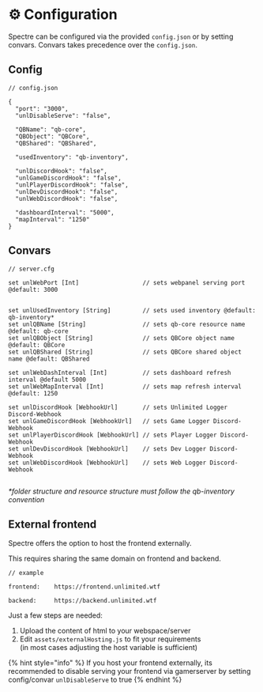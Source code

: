 # ⚙ Configuration

Spectre can be configured via the provided `config.json` or by setting convars. Convars takes precedence over the `config.json`.

## Config

```
// config.json

{
  "port": "3000",
  "unlDisableServe": "false",

  "QBName": "qb-core",
  "QBObject": "QBCore",
  "QBShared": "QBShared",

  "usedInventory": "qb-inventory",

  "unlDiscordHook": "false",
  "unlGameDiscordHook": "false",
  "unlPlayerDiscordHook": "false",
  "unlDevDiscordHook": "false",
  "unlWebDiscordHook": "false",

  "dashboardInterval": "5000",
  "mapInterval": "1250"
}

```

## Convars

```js-templates
// server.cfg

set unlWebPort [Int]                  // sets webpanel serving port @default: 3000


set unlUsedInventory [String]         // sets used inventory @default: qb-inventory*
set unlQBName [String]                // sets qb-core resource name @default: qb-core
set unlQBObject [String]              // sets QBCore object name @default: QBCore
set unlQBShared [String]              // sets QBCore shared object name @default: QBShared

set unlWebDashInterval [Int]          // sets dashboard refresh interval @default 5000
set unlWebMapInterval [Int]           // sets map refresh interval @default: 1250

set unlDiscordHook [WebhookUrl]       // sets Unlimited Logger Discord-Webhook
set unlGameDiscordHook [WebhookUrl]   // sets Game Logger Discord-Webhook
set unlPlayerDiscordHook [WebhookUrl] // sets Player Logger Discord-Webhook
set unlDevDiscordHook [WebhookUrl]    // sets Dev Logger Discord-Webhook
set unlWebDiscordHook [WebhookUrl]    // sets Web Logger Discord-Webhook


```

_\*folder structure and resource structure must follow the qb-inventory convention_

## External frontend

Spectre offers the option to host the frontend externally.&#x20;

This requires sharing the same domain on frontend and backend.

```
// example

frontend:    https://frontend.unlimited.wtf

backend:     https://backend.unlimited.wtf
```

Just a few steps are needed:

1. Upload the content of html to your webspace/server
2. Edit `assets/externalHosting.js` to fit your requirements\
   (in most cases adjusting the host variable is sufficient)

{% hint style="info" %}
If you host your frontend externally, its recommended to disable serving your frontend via gamerserver by setting config/convar `unlDisableServe` to true
{% endhint %}
